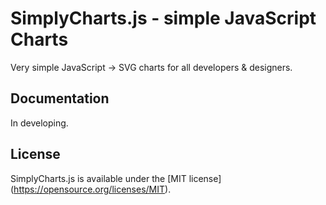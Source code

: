 # SimplyCharts.js - simple JavaScript Charts
Very simple JavaScript -> SVG charts for all developers & designers.

## Documentation
In developing.

## License
SimplyCharts.js is available under the [MIT license] (https://opensource.org/licenses/MIT).